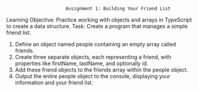                           Assignment 1: Building Your Friend List
Learning Objective: Practice working with objects and arrays in TypeScript to create a data
structure.
Task: Create a program that manages a simple friend list.
1. Define an object named people containing an empty array called friends.
2. Create three separate objects, each representing a friend, with properties like firstName,
lastName, and optionally id.
3. Add these friend objects to the friends array within the people object.
4. Output the entire people object to the console, displaying your information and your
friend list.



